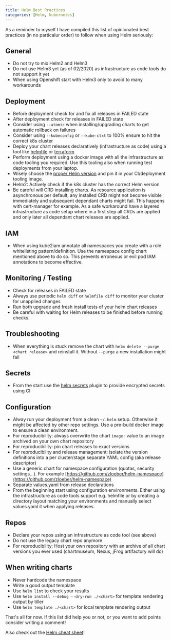 ```yaml
---
title: Helm Best Practices
categories: [Helm, kubernetes]
---
```

As a reminder to myself I have compiled this list of opinionated
best practices (in no particalur order) to follow when using Helm
seriously:

## General

- Do not try to mix Helm2 and Helm3
- Do not use Helm3 yet (as of 02/2020) as infrastructure as
  code tools do not support it yet
- When using Openshift start with Helm3 only to avoid to many
  workarounds

## Deployment

- Before deployment check for and fix all releases in FAILED state
- After deployment check for releases in FAILED state
- Consider using `--atomic` when installing/upgrading charts to
  get automatic rollback on failures
- Consider using `--kubeconfig` or `--kube-ctxt` to 100% ensure
  to hit the correct k8s cluster
- Deploy your chart releases declaratively (infrastructure as code) using a tool like [helmfile](https://github.com/roboll/helmfile) or [terraform](https://www.terraform.io/docs/providers/helm/index.html)
- Perform deployment using a docker image with all the infrastructure as code tooling you required. Use this tooling also when running test deployments from your laptop.
- Wisely choose the [proper Helm version](/blog/Helm+causes+Could+not+get+apiVersions+from+Kubernetes) and pin it in your CI/deployment tooling image.
- Helm2: Actively check if the k8s cluster has the correct Helm version
- Be careful will CRD installing charts. As resource application is asynchronous per default, any installed CRD might not become visible immediately and subsequent dependant charts might fail. This happens with cert-manager for example. As a safe workaround have a layered infrastructure as code setup where in a first step all CRDs are applied and only later all dependant chart releases are applied.

## IAM 

- When using kube2iam annotate all namespaces you create with a
  role whitelisting pattern/definition. Use the namespace config
  chart mentioned above to do so. This prevents erroneous or evil
  pod IAM annotations to become effective.

## Monitoring / Testing

- Check for releases in FAILED state
- Always use periodic `helm diff` or `helmfile diff` to monitor your cluster for unapplied changes
- Run both upgrade and fresh install tests of your helm chart releases
- Be careful with waiting for Helm releases to be finished before
  running checks.

## Troubleshooting

- When everything is stuck remove the chart with `helm delete --purge <chart release>`
  and reinstall it. Without `--purge` a new installation might fail

## Secrets

- From the start use the [helm secrets](https://github.com/futuresimple/helm-secrets) plugin to provide encrypted secrets using CI

## Configuration

- Alway run your deployment from a clean `~/.helm` setup. Otherwise it might be affected by other repo settings. Use a pre-build docker image to ensure a clean environment.
- For reproducibility: always overwrite the chart `image:` value to an image archived on your own chart repository
- For reproducibility: pin chart releases to exact versions
- For reproducibility and release management: isolate the version definitions into a per cluster/stage separate YAML config (aka release descriptor)
- Use a generic chart for namespace configuration (quotas, security settings...). For example [https://github.com/zloeber/helm-namespace](https://github.com/zloeber/helm-namespace)
- Separate values.yaml from release declarations
- From the beginning start using configuration environments. Either using the infrastructure as code tools support e.g. helmfile or by creating a directory layout matching your environments and manually select values.yaml it when applying releases.

## Repos

- Declare your repos using an infrastructure as code tool (see above)
- Do not use the legacy chart repo anymore
- For reproducibility: Host your own repository with an archive of all
  chart versions you ever used (chartmuseum, Nexus, jFrog artifactory will do)

## When writing charts

- Never hardcode the namespace
- Write a good output template
- Use `helm lint` to check your results
- Use `helm install --debug --dry-run ./<chart>` for template rendering output by tiller
- Use `helm template ./<chart>` for local template rendering output


That's all for now. If this list did help you or not, or you want 
to add points consider writing a comment!

Also check out the [Helm cheat sheet](/cheat-sheet/Helm)!
